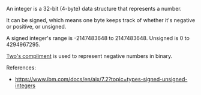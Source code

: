 An integer is a 32-bit (4-byte) data structure that represents a number.

It can be signed, which means one byte keeps track of whether it's negative or positive, or unsigned.

A signed integer's range is -2147483648 to 2147483648. Unsigned is 0 to 4294967295.

[Two's compliment](https://en.wikipedia.org/wiki/Two%27s_complement) is used to represent negative numbers in binary.

References:
* https://www.ibm.com/docs/en/aix/7.2?topic=types-signed-unsigned-integers